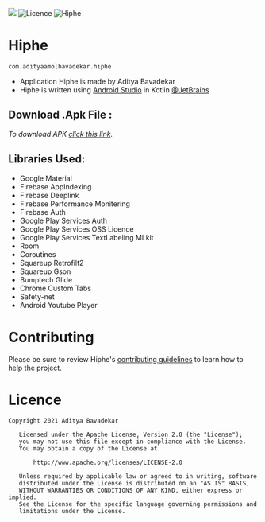  ![](https://img.shields.io/github/v/release/AdityaBavadekar/Hiphe?color=black&include_prereleases&label=Hiphe%20release%20version%20&style=for-the-badge)
 ![Licence](https://img.shields.io/hexpm/l/plug?color=blue&logo=hiphe&logoColor=blue&style=for-the-badge) ![Hiphe](https://img.shields.io/badge/Hiphe-application%202021-blue)
<!-- ![Latest Hiphe Version](https://img.shields.io/github/v/release/AdityaBavadekar/Hiphe?include_prereleases&style=for-the-badge) -->

# Hiphe 
```com.adityaamolbavadekar.hiphe ```
- Application Hiphe is made by Aditya Bavadekar
- Hiphe is written using [Android Studio](https://developer.android.com/studio) in Kotlin [@JetBrains](https://github.com/JetBrains/kotlin)


## __Download .Apk File__ : 
_To download APK [click this link](https://github.com/AdityaBavadekar/Hiphe/releases/download/v2.231.56/Hiphe-v2.231.56.apk)._



## Libraries Used:
- Google Material
- Firebase AppIndexing
- Firebase Deeplink
- Firebase Performance Monitering
- Firebase Auth
- Google Play Services Auth
- Google Play Services OSS Licence
- Google Play Services TextLabeling MLkit
- Room
- Coroutines
- Squareup Retrofilt2
- Squareup Gson
- Bumptech Glide
- Chrome Custom Tabs
- Safety-net
- Android Youtube Player


# Contributing
Please be sure to review Hiphe's [contributing guidelines](.github/) to learn how to help the project.



# Licence
```
Copyright 2021 Aditya Bavadekar 

   Licensed under the Apache License, Version 2.0 (the "License");
   you may not use this file except in compliance with the License.
   You may obtain a copy of the License at

       http://www.apache.org/licenses/LICENSE-2.0

   Unless required by applicable law or agreed to in writing, software
   distributed under the License is distributed on an "AS IS" BASIS,
   WITHOUT WARRANTIES OR CONDITIONS OF ANY KIND, either express or implied.
   See the License for the specific language governing permissions and
   limitations under the License.
```
